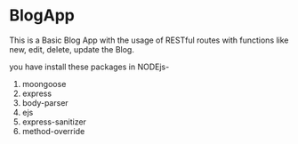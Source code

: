 # BlogApp

This is a Basic Blog App with the usage of RESTful routes with functions like new, edit, delete, update the Blog.

you have install these packages in NODEjs-
1. moongoose
2. express
3. body-parser
4. ejs
5. express-sanitizer
6. method-override
